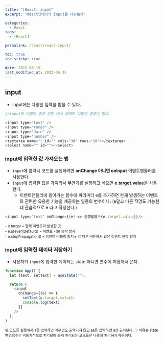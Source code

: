 ```yaml
---
title: "[React] input"
excerpt: "React안에서의 input을 다뤄보자"

categories:
  - React
tags:
  - [React]

permalink: /react/react-input/

toc: true
toc_sticky: true

date: 2022-06-15
last_modified_at: 2022-06-15
---
```


<!-- @format -->

## input

- input에는 다양한 입력을 받을 수 있다.

```js
//input의 다양한 종류 하단 예시 외에도 다양한 종류가 많다.

<input type="text" />
<input type="range" />
<input type="date" />
<input type="number" />
<textarea name="" id="" cols="30" rows="10"></textarea>
<select name="" id=""></select>
```

### input에 입력한 값 가져오는 법

- `input`에 입력시 코드를 실행하려면 <b>onChange 아니면 onInput</b> 이벤트핸들러를 사용한다.
- `input`에 입력한 값을 가져와서 무언가를 실행하고 싶으면 <b>e.target.value</b>을 사용한다.
  - 이벤트핸들러에 들어가는 함수에 파라미터 e를 추가하면 현재 발생하는 이벤트와 관련한 유용한 기능을 제공하는 일종의 변수이다. (e말고 다른 작명도 가능한데 관습적으로 e 라고 작성한다.)

```js
<input type="text" onChange={(e) => 실행할함수{e.target.value}}/>
```

<small>
- e.target = 현재 이벤트가 발생한 곳<br />
- e.preventDefault() = 이벤트 기본 동작 방지<br />
- e.stopPropagation() = 이벤트 버블링 방지 ▸ 각 다른 버튼에서 같은 이벤트 현상 방지</small><br />

### input에 입력한 데이터 저장하기

- 사용자가 `input`에 입력한 데이터는 state 아니면 변수에 저장해서 쓴다.

```js
function App() {
  let [text, setText] = useState("");

  return (
    <input
      onChange={(e) => {
        setText(e.target.value);
        console.log(text);
      }}
    />
  );
}
```

<small>위 코드를 실행해서 a를 입력하면 아무것도 출력되지 않고 aa를 입력하면 a만 출력된다. 그 이유는 state 변경함수는 비동기적으로 처리되어 늦게 처리되는 코드들은 나중에 처리하기 때문이다.</small>

<br /><br />
